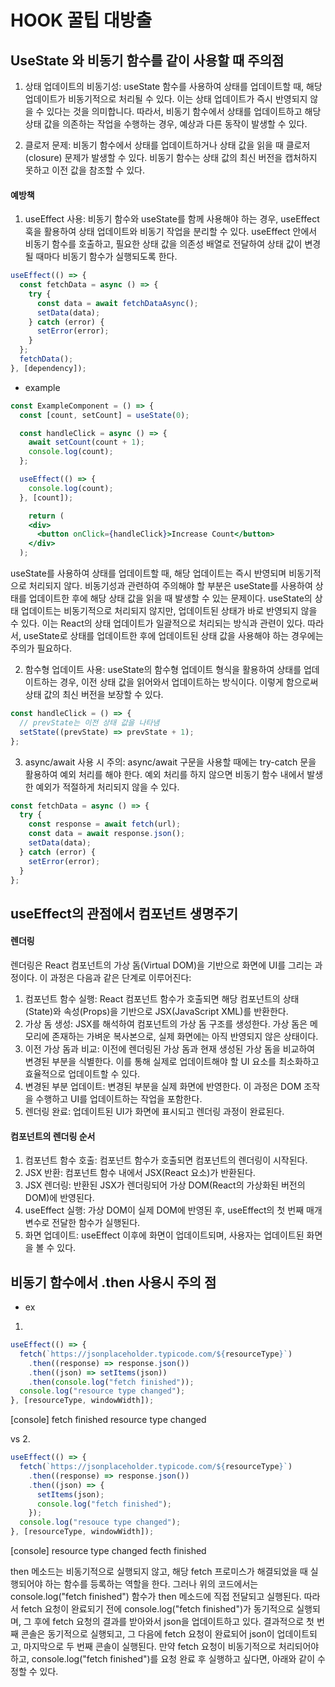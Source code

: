 # HOOK 꿀팁 대방출


## UseState 와 비동기 함수를 같이 사용할 때 주의점

1. 상태 업데이트의 비동기성: useState 함수를 사용하여 상태를 업데이트할 때, 해당 업데이트가 비동기적으로 처리될 수 있다. 이는 상태 업데이트가 즉시 반영되지 않을 수 있다는 것을 의미합니다. 따라서, 비동기 함수에서 상태를 업데이트하고 해당 상태 값을 의존하는 작업을 수행하는 경우, 예상과 다른 동작이 발생할 수 있다.

2. 클로저 문제: 비동기 함수에서 상태를 업데이트하거나 상태 값을 읽을 때 클로저(closure) 문제가 발생할 수 있다. 비동기 함수는 상태 값의 최신 버전을 캡처하지 못하고 이전 값을 참조할 수 있다.

#### 예방책

1. useEffect 사용: 비동기 함수와 useState를 함께 사용해야 하는 경우, useEffect 훅을 활용하여 상태 업데이트와 비동기 작업을 분리할 수 있다. useEffect 안에서 비동기 함수를 호출하고, 필요한 상태 값을 의존성 배열로 전달하여 상태 값이 변경될 때마다 비동기 함수가 실행되도록 한다.

```jsx
useEffect(() => {
  const fetchData = async () => {
    try {
      const data = await fetchDataAsync();
      setData(data);
    } catch (error) {
      setError(error);
    }
  };
  fetchData();
}, [dependency]);
```

- example

```jsx
const ExampleComponent = () => {
  const [count, setCount] = useState(0);

  const handleClick = async () => {
    await setCount(count + 1);
    console.log(count);
  };

  useEffect(() => {
    console.log(count);
  }, [count]);

    return (
    <div>
      <button onClick={handleClick}>Increase Count</button>
    </div>
  );
```

useState를 사용하여 상태를 업데이트할 때, 해당 업데이트는 즉시 반영되며 비동기적으로 처리되지 않다.
비동기성과 관련하여 주의해야 할 부분은 useState를 사용하여 상태를 업데이트한 후에 해당 상태 값을 읽을 때 발생할 수 있는 문제이다. useState의 상태 업데이트는 비동기적으로 처리되지 않지만, 업데이트된 상태가 바로 반영되지 않을 수 있다. 이는 React의 상태 업데이트가 일괄적으로 처리되는 방식과 관련이 있다.
따라서, useState로 상태를 업데이트한 후에 업데이트된 상태 값을 사용해야 하는 경우에는 주의가 필요하다.

2. 함수형 업데이트 사용: useState의 함수형 업데이트 형식을 활용하여 상태를 업데이트하는 경우, 이전 상태 값을 읽어와서 업데이트하는 방식이다. 이렇게 함으로써 상태 값의 최신 버전을 보장할 수 있다.

```jsx
const handleClick = () => {
  // prevState는 이전 상태 값을 나타냄
  setState((prevState) => prevState + 1);
};
```

3. async/await 사용 시 주의: async/await 구문을 사용할 때에는 try-catch 문을 활용하여 예외 처리를 해야 한다. 예외 처리를 하지 않으면 비동기 함수 내에서 발생한 예외가 적절하게 처리되지 않을 수 있다.

```jsx
const fetchData = async () => {
  try {
    const response = await fetch(url);
    const data = await response.json();
    setData(data);
  } catch (error) {
    setError(error);
  }
};
```




## useEffect의 관점에서 컴포넌트 생명주기

#### 렌더링

렌더링은 React 컴포넌트의 가상 돔(Virtual DOM)을 기반으로 화면에 UI를 그리는 과정이다. 이 과정은 다음과 같은 단계로 이루어진다:

1. 컴포넌트 함수 실행: React 컴포넌트 함수가 호출되면 해당 컴포넌트의 상태(State)와 속성(Props)을 기반으로 JSX(JavaScript XML)를 반환한다.
2. 가상 돔 생성: JSX를 해석하여 컴포넌트의 가상 돔 구조를 생성한다. 가상 돔은 메모리에 존재하는 가벼운 복사본으로, 실제 화면에는 아직 반영되지 않은 상태이다.
3. 이전 가상 돔과 비교: 이전에 렌더링된 가상 돔과 현재 생성된 가상 돔을 비교하여 변경된 부분을 식별한다. 이를 통해 실제로 업데이트해야 할 UI 요소를 최소화하고 효율적으로 업데이트할 수 있다.
4. 변경된 부분 업데이트: 변경된 부분을 실제 화면에 반영한다. 이 과정은 DOM 조작을 수행하고 UI를 업데이트하는 작업을 포함한다.
5. 렌더링 완료: 업데이트된 UI가 화면에 표시되고 렌더링 과정이 완료된다.

#### 컴포넌트의 렌더링 순서

1. 컴포넌트 함수 호출: 컴포넌트 함수가 호출되면 컴포넌트의 렌더링이 시작된다.
2. JSX 반환: 컴포넌트 함수 내에서 JSX(React 요소)가 반환된다.
3. JSX 렌더링: 반환된 JSX가 렌더링되어 가상 DOM(React의 가상화된 버전의 DOM)에 반영된다.
4. useEffect 실행: 가상 DOM이 실제 DOM에 반영된 후, useEffect의 첫 번째 매개변수로 전달한 함수가 실행된다.
5. 화면 업데이트: useEffect 이후에 화면이 업데이트되며, 사용자는 업데이트된 화면을 볼 수 있다.




## 비동기 함수에서 .then 사용시 주의 점

- ex

1.

```jsx
useEffect(() => {
  fetch(`https://jsonplaceholder.typicode.com/${resourceType}`)
    .then((response) => response.json())
    .then((json) => setItems(json))
    .then(console.log("fetch finished"));
  console.log("resource type changed");
}, [resourceType, windowWidth]);
```

[console]
fetch finished
resource type changed

vs 2.

```jsx
useEffect(() => {
  fetch(`https://jsonplaceholder.typicode.com/${resourceType}`)
    .then((response) => response.json())
    .then((json) => {
      setItems(json);
      console.log("fetch finished");
    });
  console.log("resouce type changed");
}, [resourceType, windowWidth]);
```

[console]
resource type changed
fecth finished

then 메소드는 비동기적으로 실행되지 않고, 해당 fetch 프로미스가 해결되었을 때 실행되어야 하는 함수를 등록하는 역할을 한다. 그러나 위의 코드에서는 console.log("fetch finished") 함수가 then 메소드에 직접 전달되고 실행된다. 따라서 fetch 요청이 완료되기 전에 console.log("fetch finished")가 동기적으로 실행되며, 그 후에 fetch 요청의 결과를 받아와서 json을 업데이트하고 있다.
결과적으로 첫 번째 콘솔은 동기적으로 실행되고, 그 다음에 fetch 요청이 완료되어 json이 업데이트되고, 마지막으로 두 번째 콘솔이 실행된다.
만약 fetch 요청이 비동기적으로 처리되어야 하고, console.log("fetch finished")를 요청 완료 후 실행하고 싶다면, 아래와 같이 수정할 수 있다.

